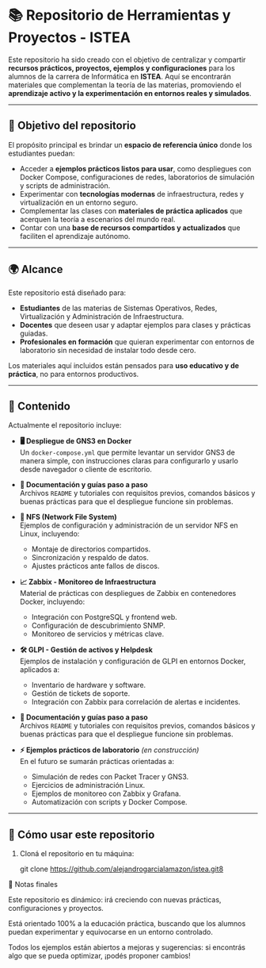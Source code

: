# 📚 Repositorio de Herramientas y Proyectos - ISTEA

Este repositorio ha sido creado con el objetivo de centralizar y compartir **recursos prácticos, proyectos, ejemplos y configuraciones** para los alumnos de la carrera de Informática en **ISTEA**. Aquí se encontrarán materiales que complementan la teoría de las materias, promoviendo el **aprendizaje activo y la experimentación en entornos reales y simulados**.

---

## 🎯 Objetivo del repositorio

El propósito principal es brindar un **espacio de referencia único** donde los estudiantes puedan:

- Acceder a **ejemplos prácticos listos para usar**, como despliegues con Docker Compose, configuraciones de redes, laboratorios de simulación y scripts de administración.
- Experimentar con **tecnologías modernas** de infraestructura, redes y virtualización en un entorno seguro.
- Complementar las clases con **materiales de práctica aplicados** que acerquen la teoría a escenarios del mundo real.
- Contar con una **base de recursos compartidos y actualizados** que faciliten el aprendizaje autónomo.

---

## 🌍 Alcance

Este repositorio está diseñado para:

- **Estudiantes** de las materias de Sistemas Operativos, Redes, Virtualización y Administración de Infraestructura.
- **Docentes** que deseen usar y adaptar ejemplos para clases y prácticas guiadas.
- **Profesionales en formación** que quieran experimentar con entornos de laboratorio sin necesidad de instalar todo desde cero.

Los materiales aquí incluidos están pensados para **uso educativo y de práctica**, no para entornos productivos.

---

## 📂 Contenido

Actualmente el repositorio incluye:

- **🖥️ Despliegue de GNS3 en Docker**  
  Un `docker-compose.yml` que permite levantar un servidor GNS3 de manera simple, con instrucciones claras para configurarlo y usarlo desde navegador o cliente de escritorio.

- **📑 Documentación y guías paso a paso**  
  Archivos `README` y tutoriales con requisitos previos, comandos básicos y buenas prácticas para que el despliegue funcione sin problemas.

- **💾 NFS (Network File System)**  
  Ejemplos de configuración y administración de un servidor NFS en Linux, incluyendo:
  - Montaje de directorios compartidos.  
  - Sincronización y respaldo de datos.  
  - Ajustes prácticos ante fallos de discos.  

- **📈 Zabbix - Monitoreo de Infraestructura**  
  Material de prácticas con despliegues de Zabbix en contenedores Docker, incluyendo:
  - Integración con PostgreSQL y frontend web.  
  - Configuración de descubrimiento SNMP.  
  - Monitoreo de servicios y métricas clave.  

- **🛠️ GLPI - Gestión de activos y Helpdesk**  
  Ejemplos de instalación y configuración de GLPI en entornos Docker, aplicados a:
  - Inventario de hardware y software.  
  - Gestión de tickets de soporte.  
  - Integración con Zabbix para correlación de alertas e incidentes. 

- **📑 Documentación y guías paso a paso**  
  Archivos `README` y tutoriales con requisitos previos, comandos básicos y buenas prácticas para que el despliegue funcione sin problemas.

- **⚡ Ejemplos prácticos de laboratorio** *(en construcción)*  
  En el futuro se sumarán prácticas orientadas a:
  - Simulación de redes con Packet Tracer y GNS3.  
  - Ejercicios de administración Linux.  
  - Ejemplos de monitoreo con Zabbix y Grafana.  
  - Automatización con scripts y Docker Compose.  

---

## 🚀 Cómo usar este repositorio

1. Cloná el repositorio en tu máquina:

   git clone https://github.com/alejandrogarcialamazon/istea.git8


📌 Notas finales

Este repositorio es dinámico: irá creciendo con nuevas prácticas, configuraciones y proyectos.

Está orientado 100% a la educación práctica, buscando que los alumnos puedan experimentar y equivocarse en un entorno controlado.

Todos los ejemplos están abiertos a mejoras y sugerencias: si encontrás algo que se pueda optimizar, ¡podés proponer cambios!



